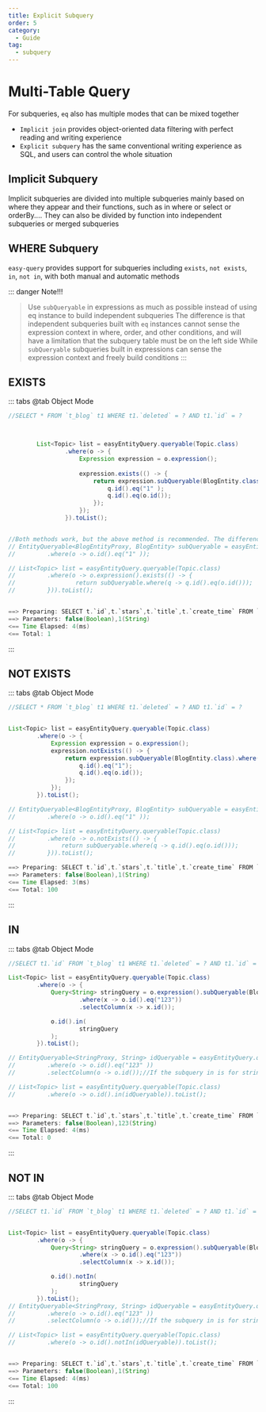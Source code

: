 ```yaml
---
title: Explicit Subquery
order: 5
category:
  - Guide
tag:
  - subquery
---
```

# Multi-Table Query
For subqueries, `eq` also has multiple modes that can be mixed together
- `Implicit join` provides object-oriented data filtering with perfect reading and writing experience
- `Explicit subquery` has the same conventional writing experience as SQL, and users can control the whole situation

## Implicit Subquery
Implicit subqueries are divided into multiple subqueries mainly based on where they appear and their functions, such as in where or select or orderBy.... They can also be divided by function into independent subqueries or merged subqueries

## WHERE Subquery

`easy-query` provides support for subqueries including `exists`, `not exists`, `in`, `not in`, with both manual and automatic methods



::: danger Note!!!
> Use `subQueryable` in expressions as much as possible instead of using eq instance to build independent subqueries
> The difference is that independent subqueries built with `eq` instances cannot sense the expression context in where, order, and other conditions, and will have a limitation that the subquery table must be on the left side
> While `subQueryable` subqueries built in expressions can sense the expression context and freely build conditions
:::

## EXISTS

::: tabs
@tab Object Mode
```java
//SELECT * FROM `t_blog` t1 WHERE t1.`deleted` = ? AND t1.`id` = ?



        List<Topic> list = easyEntityQuery.queryable(Topic.class)
                .where(o -> {
                    Expression expression = o.expression();
                    
                    expression.exists(() -> {
                        return expression.subQueryable(BlogEntity.class).where(q -> {
                            q.id().eq("1" );
                            q.id().eq(o.id());
                        });
                    });
                }).toList();


//Both methods work, but the above method is recommended. The difference is that the subQueryable below is an independent subquery that cannot sense the expression context in where, order, and other conditions, and will have a limitation that the subquery table must be on the left side
// EntityQueryable<BlogEntityProxy, BlogEntity> subQueryable = easyEntityQuery.queryable(BlogEntity.class)
//         .where(o -> o.id().eq("1" ));

// List<Topic> list = easyEntityQuery.queryable(Topic.class)
//         .where(o -> o.expression().exists(() -> {
//                 return subQueryable.where(q -> q.id().eq(o.id()));
//         })).toList();


==> Preparing: SELECT t.`id`,t.`stars`,t.`title`,t.`create_time` FROM `t_topic` t WHERE EXISTS (SELECT 1 FROM `t_blog` t1 WHERE t1.`deleted` = ? AND t1.`id` = ? AND t1.`id` = t.`id`)
==> Parameters: false(Boolean),1(String)
<== Time Elapsed: 4(ms)
<== Total: 1
```


::: 


## NOT EXISTS

::: tabs
@tab Object Mode
```java
//SELECT * FROM `t_blog` t1 WHERE t1.`deleted` = ? AND t1.`id` = ?


List<Topic> list = easyEntityQuery.queryable(Topic.class)
        .where(o -> {
            Expression expression = o.expression();
            expression.notExists(() -> {
                return expression.subQueryable(BlogEntity.class).where(q -> {
                    q.id().eq("1");
                    q.id().eq(o.id());
                });
            });
        }).toList();

// EntityQueryable<BlogEntityProxy, BlogEntity> subQueryable = easyEntityQuery.queryable(BlogEntity.class)
//         .where(o -> o.id().eq("1" ));

// List<Topic> list = easyEntityQuery.queryable(Topic.class)
//         .where(o -> o.notExists(() -> {
//             return subQueryable.where(q -> q.id().eq(o.id()));
//         })).toList();

==> Preparing: SELECT t.`id`,t.`stars`,t.`title`,t.`create_time` FROM `t_topic` t WHERE NOT EXISTS (SELECT 1 FROM `t_blog` t1 WHERE t1.`deleted` = ? AND t1.`id` = ? AND t1.`id` = t.`id`)
==> Parameters: false(Boolean),1(String)
<== Time Elapsed: 3(ms)
<== Total: 100
```


::: 


## IN

::: tabs
@tab Object Mode

```java
//SELECT t1.`id` FROM `t_blog` t1 WHERE t1.`deleted` = ? AND t1.`id` = ?

List<Topic> list = easyEntityQuery.queryable(Topic.class)
        .where(o -> {
            Query<String> stringQuery = o.expression().subQueryable(BlogEntity.class)
                    .where(x -> o.id().eq("123"))
                    .selectColumn(x -> x.id());

            o.id().in(
                    stringQuery 
            );
        }).toList();

// EntityQueryable<StringProxy, String> idQueryable = easyEntityQuery.queryable(BlogEntity.class)
//         .where(o -> o.id().eq("123" ))
//         .selectColumn(o -> o.id());//If the subquery in is for string, then select should be string. If integer, then select should be integer. Both sides need to be consistent

// List<Topic> list = easyEntityQuery.queryable(Topic.class)
//         .where(o -> o.id().in(idQueryable)).toList();


==> Preparing: SELECT t.`id`,t.`stars`,t.`title`,t.`create_time` FROM `t_topic` t WHERE t.`id` IN (SELECT t1.`id` FROM `t_blog` t1 WHERE t1.`deleted` = ? AND t1.`id` = ?)
==> Parameters: false(Boolean),123(String)
<== Time Elapsed: 4(ms)
<== Total: 0
```


::: 

## NOT IN

::: tabs
@tab Object Mode

```java
//SELECT t1.`id` FROM `t_blog` t1 WHERE t1.`deleted` = ? AND t1.`id` = ?


List<Topic> list = easyEntityQuery.queryable(Topic.class)
        .where(o -> {
            Query<String> stringQuery = o.expression().subQueryable(BlogEntity.class)
                    .where(x -> o.id().eq("123"))
                    .selectColumn(x -> x.id());

            o.id().notIn(
                    stringQuery 
            );
        }).toList();
// EntityQueryable<StringProxy, String> idQueryable = easyEntityQuery.queryable(BlogEntity.class)
//         .where(o -> o.id().eq("123" ))
//         .selectColumn(o -> o.id());//If the subquery in is for string, then select should be string. If integer, then select should be integer. Both sides need to be consistent

// List<Topic> list = easyEntityQuery.queryable(Topic.class)
//         .where(o -> o.id().notIn(idQueryable)).toList();


==> Preparing: SELECT t.`id`,t.`stars`,t.`title`,t.`create_time` FROM `t_topic` t WHERE t.`id` NOT IN (SELECT t1.`id` FROM `t_blog` t1 WHERE t1.`deleted` = ? AND t1.`id` = ?)
==> Parameters: false(Boolean),1(String)
<== Time Elapsed: 4(ms)
<== Total: 100
```
::: 


